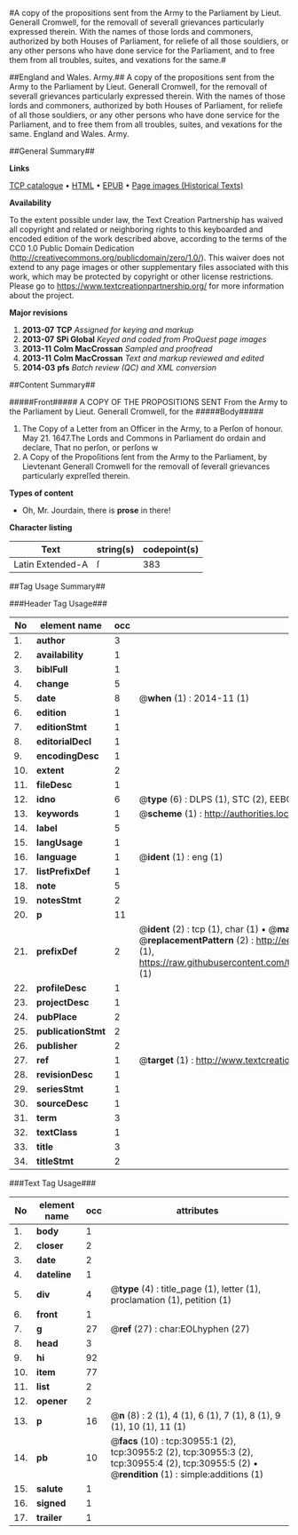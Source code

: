 #A copy of the propositions sent from the Army to the Parliament by Lieut. Generall Cromwell, for the removall of severall grievances particularly expressed therein. With the names of those lords and commoners, authorized by both Houses of Parliament, for reliefe of all those souldiers, or any other persons who have done service for the Parliament, and to free them from all troubles, suites, and vexations for the same.#

##England and Wales. Army.##
A copy of the propositions sent from the Army to the Parliament by Lieut. Generall Cromwell, for the removall of severall grievances particularly expressed therein. With the names of those lords and commoners, authorized by both Houses of Parliament, for reliefe of all those souldiers, or any other persons who have done service for the Parliament, and to free them from all troubles, suites, and vexations for the same.
England and Wales. Army.

##General Summary##

**Links**

[TCP catalogue](http://www.ota.ox.ac.uk/tcp/)  • 
[HTML](http://tei.it.ox.ac.uk/tcp/Texts-HTML/free/A34/A34517.html)  • 
[EPUB](http://tei.it.ox.ac.uk/tcp/Texts-EPUB/free/A34/A34517.epub) • 
[Page images (Historical Texts)](https://historicaltexts.jisc.ac.uk/eebo-99826552e)

**Availability**

To the extent possible under law, the Text Creation Partnership has waived all copyright and related or neighboring rights to this keyboarded and encoded edition of the work described above, according to the terms of the CC0 1.0 Public Domain Dedication (http://creativecommons.org/publicdomain/zero/1.0/). This waiver does not extend to any page images or other supplementary files associated with this work, which may be protected by copyright or other license restrictions. Please go to https://www.textcreationpartnership.org/ for more information about the project.

**Major revisions**

1. __2013-07__ __TCP__ *Assigned for keying and markup*
1. __2013-07__ __SPi Global__ *Keyed and coded from ProQuest page images*
1. __2013-11__ __Colm MacCrossan__ *Sampled and proofread*
1. __2013-11__ __Colm MacCrossan__ *Text and markup reviewed and edited*
1. __2014-03__ __pfs__ *Batch review (QC) and XML conversion*

##Content Summary##

#####Front#####
A COPY OF THE PROPOSITIONS SENT From the Army to the Parliament by Lieut. Generall Cromwell, for the
#####Body#####

1. The Copy of a Letter from an Officer in the Army, to a Perſon of honour.
May 21. 1647.The Lords and Commons in Parliament do ordain and declare, That no perſon, or perſons w
1. A Copy of the Propoſitions ſent from the Army to the Parliament, by Lievtenant Generall Cromwell for the removall of ſeverall grievances particularly expreſſed therein.

**Types of content**

  * Oh, Mr. Jourdain, there is **prose** in there!

**Character listing**


|Text|string(s)|codepoint(s)|
|---|---|---|
|Latin Extended-A|ſ|383|

##Tag Usage Summary##

###Header Tag Usage###

|No|element name|occ|attributes|
|---|---|---|---|
|1.|__author__|3||
|2.|__availability__|1||
|3.|__biblFull__|1||
|4.|__change__|5||
|5.|__date__|8| @__when__ (1) : 2014-11 (1)|
|6.|__edition__|1||
|7.|__editionStmt__|1||
|8.|__editorialDecl__|1||
|9.|__encodingDesc__|1||
|10.|__extent__|2||
|11.|__fileDesc__|1||
|12.|__idno__|6| @__type__ (6) : DLPS (1), STC (2), EEBO-CITATION (1), PROQUEST (1), VID (1)|
|13.|__keywords__|1| @__scheme__ (1) : http://authorities.loc.gov/ (1)|
|14.|__label__|5||
|15.|__langUsage__|1||
|16.|__language__|1| @__ident__ (1) : eng (1)|
|17.|__listPrefixDef__|1||
|18.|__note__|5||
|19.|__notesStmt__|2||
|20.|__p__|11||
|21.|__prefixDef__|2| @__ident__ (2) : tcp (1), char (1)  •  @__matchPattern__ (2) : ([0-9\-]+):([0-9IVX]+) (1), (.+) (1)  •  @__replacementPattern__ (2) : http://eebo.chadwyck.com/downloadtiff?vid=$1&page=$2 (1), https://raw.githubusercontent.com/textcreationpartnership/Texts/master/tcpchars.xml#$1 (1)|
|22.|__profileDesc__|1||
|23.|__projectDesc__|1||
|24.|__pubPlace__|2||
|25.|__publicationStmt__|2||
|26.|__publisher__|2||
|27.|__ref__|1| @__target__ (1) : http://www.textcreationpartnership.org/docs/. (1)|
|28.|__revisionDesc__|1||
|29.|__seriesStmt__|1||
|30.|__sourceDesc__|1||
|31.|__term__|3||
|32.|__textClass__|1||
|33.|__title__|3||
|34.|__titleStmt__|2||


###Text Tag Usage###

|No|element name|occ|attributes|
|---|---|---|---|
|1.|__body__|1||
|2.|__closer__|2||
|3.|__date__|2||
|4.|__dateline__|1||
|5.|__div__|4| @__type__ (4) : title_page (1), letter (1), proclamation (1), petition (1)|
|6.|__front__|1||
|7.|__g__|27| @__ref__ (27) : char:EOLhyphen (27)|
|8.|__head__|3||
|9.|__hi__|92||
|10.|__item__|77||
|11.|__list__|2||
|12.|__opener__|2||
|13.|__p__|16| @__n__ (8) : 2 (1), 4 (1), 6 (1), 7 (1), 8 (1), 9 (1), 10 (1), 11 (1)|
|14.|__pb__|10| @__facs__ (10) : tcp:30955:1 (2), tcp:30955:2 (2), tcp:30955:3 (2), tcp:30955:4 (2), tcp:30955:5 (2)  •  @__rendition__ (1) : simple:additions (1)|
|15.|__salute__|1||
|16.|__signed__|1||
|17.|__trailer__|1||
